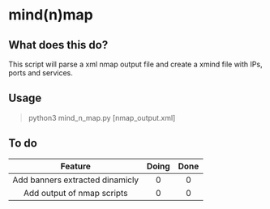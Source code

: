 # mind(n)map

## What does this do?
This script will parse a xml nmap output file and create a xmind file with IPs, ports and services.

## Usage
> python3 mind_n_map.py [nmap_output.xml]

## To do

| Feature | Doing | Done |
|:-------:|:-----:|:----:|
| Add banners extracted dinamicly | 0 | 0 |
| Add output of nmap scripts | 0 | 0 |
